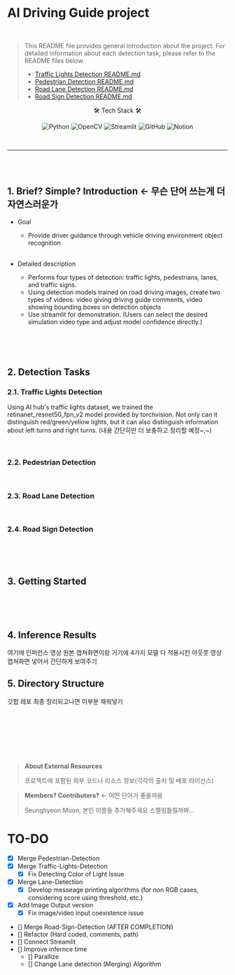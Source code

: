 # AI Driving Guide project

<br>

> This README file provides general introduction about the project. For detailed information about each detection task, please refer to the README files below.  
>   
> - [Traffic Lights Detection README.md](./TrafficLights-Detection/README.md)
> - [Pedestrian Detection README.md](./Pedestrian-Detection/README.md)
> - [Road Lane Detection README.md](./Lane-Detection/README.md)
> - [Road Sign Detection README.md](./RoadSign-Detection/README.md)
<center>🛠 Tech Stack 🛠

![Python](https://img.shields.io/badge/Python-3776AB?style=for-the-badge&logo=python&logoColor=white)
![OpenCV](https://img.shields.io/badge/OpenCV-5C3EE8?style=for-the-badge&logo=opencv&logoColor=white)
![Streamlit](https://img.shields.io/badge/Streamlit-FF4B4B?style=for-the-badge&logo=streamlit&logoColor=white)
![GitHub](https://img.shields.io/badge/GitHub-181717?style=for-the-badge&logo=github&logoColor=white)
![Notion](https://img.shields.io/badge/Notion-000000?style=for-the-badge&logo=notion&logoColor=white)

</center>

<br>

-----


<br><br>
## 1. Brief? Simple? Introduction <- 무슨 단어 쓰는게 더 자연스러운가 
- Goal
  - Provide driver guidance through vehicle driving environment object recognition  
  <br>
- Detailed description
  - Performs four types of detection: traffic lights, pedestrians, lanes, and traffic signs.  
  - Using detection models trained on road driving images, create two types of videos: video giving driving guide comments, video showing bounding boxes on detection objects
  - Use streamlit for demonstration. (Users can select the desired simulation video type and adjust model confidence directly.)

  <br><br><br>

## 2. Detection Tasks
### 2.1. Traffic Lights Detection
Using AI hub's traffic lights dataset, we trained the retinanet_resnet50_fpn_v2 model provided by torchvision. Not only can it distinguish red/green/yellow lights, but it can also distinguish information about left turns and right turns.
(내용 간단히만 더 보충하고 정리할 예정~,~)

<br>

### 2.2. Pedestrian Detection

<br>

### 2.3. Road Lane Detection

<br>

### 2.4. Road Sign Detection

  <br><br><br>

## 3. Getting Started

  <br><br><br>

## 4. Inference Results
 여기에 인퍼런스 영상 원본 캡쳐화면이랑 거기에 4가지 모델 다 적용시킨 아웃풋 영상 캡쳐화면 넣어서 간단하게 보여주기


## 5. Directory Structure
깃헙 레포 최종 정리되고나면 이부분 채워넣기

  <br><br><br><br><br><br>







> **About External Resources**   
> 
> 프로젝트에 포함된 외부 코드나 리소스 정보(각각의 출처 및 배포 라이선스)

> **Members? Contributers?** <- 어떤 단어가 좋을까용  
> 
> Seunghyeon Moon, 본인 이름들 추가해주세요 스펠링틀릴까봐...

# TO-DO
- [x] Merge Pedestrian-Detection
- [x] Merge Traffic-Lights-Detection
    - [x] Fix Detecting Color of Light Issue
- [x] Merge Lane-Detection
    - [x] Develop messeage printing algorithms (for non RGB cases, considering score using threshold, etc.)
- [x] Add Image Output version
    - [x] Fix image/video input coexistence issue
- [] Merge Road-Sign-Detection (AFTER COMPLETION)
- [] Refactor (Hard coded, comments, path)
- [] Connect Streamlit
- [] Improve infernce time
  - [] Parallize
  - [] Change Lane detection (Merging) Algorithm